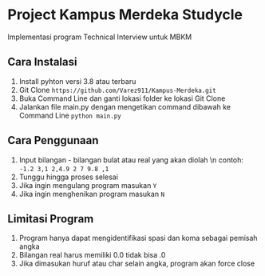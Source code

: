 # Project Kampus Merdeka Studycle
 Implementasi program Technical Interview untuk MBKM

## Cara Instalasi
1. Install pyhton versi 3.8 atau terbaru
2. Git Clone 
```https://github.com/Varez911/Kampus-Merdeka.git```
4. Buka Command Line dan ganti lokasi folder ke lokasi Git Clone
5. Jalankan file main.py dengan mengetikan command dibawah ke Command Line
```python main.py```

## Cara Penggunaan
1. Input bilangan - bilangan bulat atau real yang akan diolah \n
contoh: ```-1.2 3,1 2,4.9 2 7 9.8 ,1```
2. Tunggu hingga proses selesai
3. Jika ingin mengulang program masukan ```Y```
4. Jika ingin menghenikan program masukan ```N```

## Limitasi Program
1. Program hanya dapat mengidentifikasi spasi dan koma sebagai pemisah angka
2. Bilangan real harus memiliki 0.0 tidak bisa .0
3. Jika dimasukan huruf atau char selain angka, program akan force close
